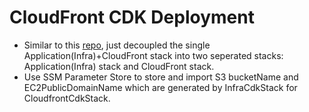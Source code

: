 # CloudFront CDK Deployment

* Similar to this [repo](https://github.com/terrificdm/cloudfrontCDK), just decoupled the single Application(Infra)+CloudFront stack into two seperated stacks: Application(Infra) stack and CloudFront stack.  
* Use SSM Parameter Store to store and import S3 bucketName and EC2PublicDomainName which are generated by InfraCdkStack for CloudfrontCdkStack.
